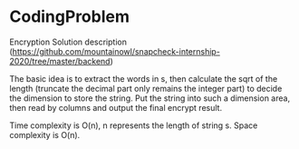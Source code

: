 # CodingProblem
Encryption
Solution description (https://github.com/mountainowl/snapcheck-internship-2020/tree/master/backend)

The basic idea is to extract the words in s, then calculate the sqrt of the length (truncate the decimal part only remains the integer part) to decide the dimension to store the string. Put the string into such a dimension area, then read by columns and output the final encrypt result.

Time complexity is O(n), n represents the length of string s. Space complexity is O(n).
